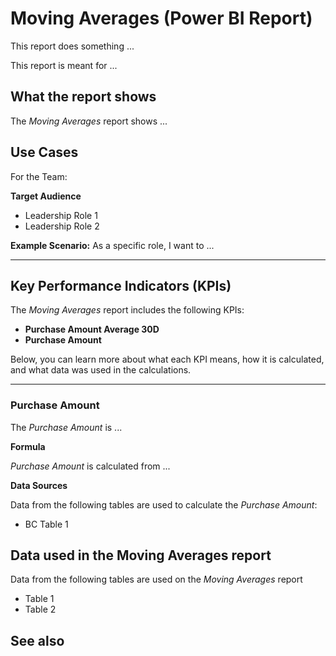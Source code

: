 # Moving Averages (Power BI Report)

This report does something ...

This report is meant for ...

## What the report shows

The _Moving Averages_ report shows ...

## Use Cases

For the Team:

**Target Audience**
- Leadership Role 1
- Leadership Role 2

**Example Scenario:** As a specific role, I want to ...

---

## Key Performance Indicators (KPIs)

The _Moving Averages_ report includes the following KPIs:

- **Purchase Amount Average 30D**
- **Purchase Amount**

Below, you can learn more about what each KPI means, how it is calculated, and what data was used in the calculations.

---
### Purchase Amount

The *Purchase Amount* is ...

**Formula**  

*Purchase Amount* is calculated from ...

**Data Sources**

Data from the following tables are used to calculate the *Purchase Amount*:
- BC Table 1


## Data used in the Moving Averages report

Data from the following tables are used on the *Moving Averages* report
- Table 1
- Table 2


## See also
